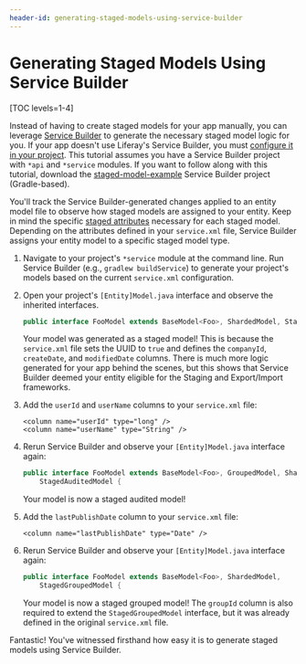 ```yaml
---
header-id: generating-staged-models-using-service-builder
---
```


# Generating Staged Models Using Service Builder

[TOC levels=1-4]

Instead of having to create staged models for your app manually, you can
leverage
[Service Builder](/docs/7-2/frameworks/-/knowledge_base/f/service-builder) to
generate the necessary staged model logic for you. If your app doesn't 
use Liferay's Service Builder, you must
[configure it in your project](/docs/7-2/frameworks/-/knowledge_base/f/defining-an-object-relational-map-with-service-builder).
This tutorial assumes you have a Service Builder project with `*api` and
`*service` modules. If you want to follow along with this tutorial, download the
[staged-model-example](/documents/10184/656312/staged-model-example.zip/5b2a8b0f-fa04-ca4a-2345-015871c0a14a)
Service Builder project (Gradle-based). 

<!-- TODO: Update the example above when we can upload projects to new site.-->

You'll track the Service Builder-generated changes applied to an entity model
file to observe how staged models are assigned to your entity. Keep in mind the
specific
[staged attributes](/docs/7-2/frameworks/-/knowledge_base/f/developing-staged-models#staged-model-attributes)
necessary for each staged model. Depending on the attributes defined in your
`service.xml` file, Service Builder assigns your entity model to a specific
staged model type.

1.  Navigate to your project's `*service` module at the command line. Run
    Service Builder (e.g., `gradlew buildService`) to generate your project's
    models based on the current `service.xml` configuration.

2.  Open your project's `[Entity]Model.java` interface and observe the inherited
    interfaces.

    ```java
    public interface FooModel extends BaseModel<Foo>, ShardedModel, StagedModel {
    ```

    Your model was generated as a staged model! This is because the
    `service.xml` file sets the UUID to `true` and defines the `companyId`,
    `createDate`, and `modifiedDate` columns. There is much more logic generated
    for your app behind the scenes, but this shows that Service Builder deemed
    your entity eligible for the Staging and Export/Import frameworks.

3.  Add the `userId` and `userName` columns to your `service.xml` file:

    ```markup
    <column name="userId" type="long" />
    <column name="userName" type="String" />
    ```

4.  Rerun Service Builder and observe your `[Entity]Model.java` interface again:

    ```java
    public interface FooModel extends BaseModel<Foo>, GroupedModel, ShardedModel,
        StagedAuditedModel {
    ```

    Your model is now a staged audited model!

5.  Add the `lastPublishDate` column to your `service.xml` file:

    ```markup
    <column name="lastPublishDate" type="Date" />
    ```

6.  Rerun Service Builder and observe your `[Entity]Model.java` interface again:

    ```java
    public interface FooModel extends BaseModel<Foo>, ShardedModel,
        StagedGroupedModel {
    ```

    Your model is now a staged grouped model! The `groupId` column is also
    required to extend the `StagedGroupedModel` interface, but it was already
    defined in the original `service.xml` file.
 
Fantastic! You've witnessed firsthand how easy it is to generate staged models
using Service Builder.
